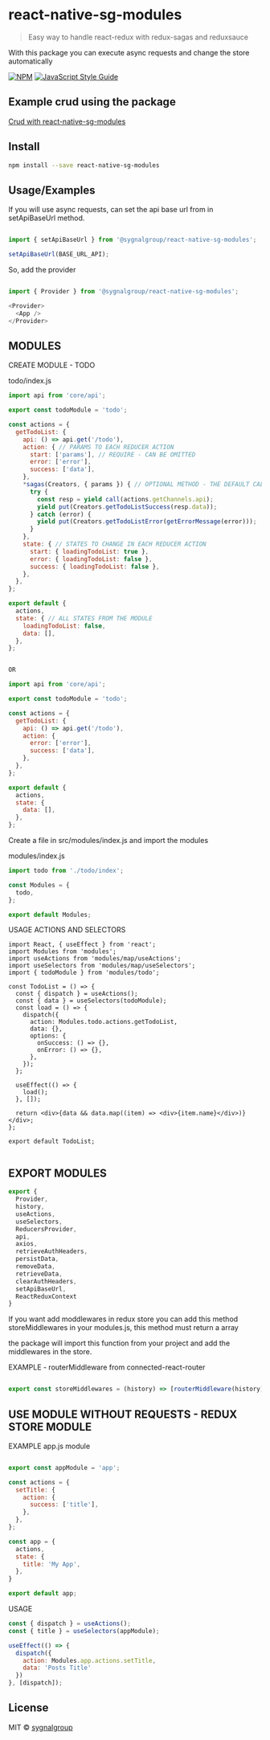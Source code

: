 # react-native-sg-modules

> Easy way to handle react-redux with redux-sagas and reduxsauce

With this package you can execute async requests and change the store automatically

[![NPM](https://img.shields.io/badge/react--sg--modules-sygnalgroup-green)](https://www.npmjs.com/package/@sygnalgroup/react-native-sg-modules) [![JavaScript Style Guide](https://img.shields.io/badge/code_style-standard-brightgreen.svg)](https://standardjs.com)

## Example crud using the package
[Crud with react-native-sg-modules](https://github.com/sygnalgroup/example-use-sg-modules)

## Install

```bash
npm install --save react-native-sg-modules
```

## Usage/Examples

If you will use async requests, can set the api base url from in setApiBaseUrl method.

```javascript

import { setApiBaseUrl } from '@sygnalgroup/react-native-sg-modules';

setApiBaseUrl(BASE_URL_API);

```

So, add the provider

```javascript

import { Provider } from '@sygnalgroup/react-native-sg-modules';

<Provider>
  <App />
</Provider>

```


## MODULES

CREATE MODULE - TODO

todo/index.js
```javascript
import api from 'core/api';

export const todoModule = 'todo';

const actions = {
  getTodoList: {
    api: () => api.get('/todo'),
    action: { // PARAMS TO EACH REDUCER ACTION
      start: ['params'], // REQUIRE - CAN BE OMITTED
      error: ['error'],
      success: ['data'],
    },
    *sagas(Creators, { params }) { // OPTIONAL METHOD - THE DEFAULT CALL (SUCCESS OR ERROR)
      try {
        const resp = yield call(actions.getChannels.api);
        yield put(Creators.getTodoListSuccess(resp.data));
      } catch (error) {
        yield put(Creators.getTodoListError(getErrorMessage(error)));
      }
    },
    state: { // STATES TO CHANGE IN EACH REDUCER ACTION
      start: { loadingTodoList: true },
      error: { loadingTodoList: false },
      success: { loadingTodoList: false },
    },
  },
};

export default {
  actions,
  state: { // ALL STATES FROM THE MODULE
    loadingTodoList: false,
    data: [],
  },
};


OR

import api from 'core/api';

export const todoModule = 'todo';

const actions = {
  getTodoList: {
    api: () => api.get('/todo'),
    action: {
      error: ['error'],
      success: ['data'],
    },
  },
};

export default {
  actions,
  state: {
    data: [],
  },
};

```

Create a file in src/modules/index.js and import the modules

modules/index.js

```javascript
import todo from './todo/index';

const Modules = {
  todo,
};

export default Modules;

```

USAGE ACTIONS AND SELECTORS

```
import React, { useEffect } from 'react';
import Modules from 'modules';
import useActions from 'modules/map/useActions';
import useSelectors from 'modules/map/useSelectors';
import { todoModule } from 'modules/todo';

const TodoList = () => {
  const { dispatch } = useActions();
  const { data } = useSelectors(todoModule);
  const load = () => {
    dispatch({
      action: Modules.todo.actions.getTodoList,
      data: {},
      options: {
        onSuccess: () => {},
        onError: () => {},
      },
    });
  };

  useEffect(() => {
    load();
  }, []);

  return <div>{data && data.map((item) => <div>{item.name}</div>)}</div>;
};

export default TodoList;


```


## EXPORT MODULES
```javascript
export {
  Provider,
  history,
  useActions,
  useSelectors,
  ReducersProvider,
  api,
  axios,
  retrieveAuthHeaders,
  persistData,
  removeData,
  retrieveData,
  clearAuthHeaders,
  setApiBaseUrl,
  ReactReduxContext
}
```

If you want add moddlewares in redux store you can add this method storeMiddlewares in your modules.js, this method must return a array

the package will import this function from your project and add the middlewares in the store.

EXAMPLE - routerMiddleware from connected-react-router
```javascript

export const storeMiddlewares = (history) => [routerMiddleware(history)];

```


## USE MODULE WITHOUT REQUESTS - REDUX STORE MODULE

EXAMPLE app.js module

```javascript

export const appModule = 'app';

const actions = {
  setTitle: {
    action: {
      success: ['title'],
    },
  },
};

const app = {
  actions,
  state: {
    title: 'My App',
  },
}

export default app;

```

USAGE

```javascript
const { dispatch } = useActions();
const { title } = useSelectors(appModule);

useEffect(() => {
  dispatch({
    action: Modules.app.actions.setTitle,
    data: 'Posts Title'
  })
}, [dispatch]);

```

## License

MIT © [sygnalgroup](https://github.com/sygnalgroup)
